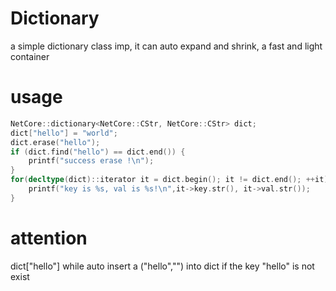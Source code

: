 # Dictionary
a simple dictionary class imp, it can auto expand and shrink, a fast and light container

# usage
```c++
NetCore::dictionary<NetCore::CStr, NetCore::CStr> dict;
dict["hello"] = "world";
dict.erase("hello");
if (dict.find("hello") == dict.end()) {
    printf("success erase !\n");
}
for(decltype(dict)::iterator it = dict.begin(); it != dict.end(); ++it) {
    printf("key is %s, val is %s!\n",it->key.str(), it->val.str());
}
```

# attention
dict["hello"] while auto insert a ("hello","") into dict if the key "hello" is not exist 
